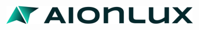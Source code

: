 <div align="center" style="height:200px;">
    <img src="https://raw.githubusercontent.com/addleonel/aionlux/main/redocs/logo4.png">
</div> 